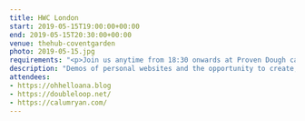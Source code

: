 ```yaml
---
title: HWC London
start: 2019-05-15T19:00:00+00:00
end: 2019-05-15T20:30:00+00:00
venue: thehub-coventgarden
photo: 2019-05-15.jpg
requirements: "<p>Join us anytime from 18:30 onwards at Proven Dough cafe below Hub by Premier Inn hotel in Covent Garden. The main event starts at 19:00. No need to check-in at the venue, just look out for <a href='http://ohhelloana.blog'>Ana</a>, <a href='https://calumryan.com'>Calum</a> or <a href='https://doubleloop.net'>Neil</a>, the organisers, usually sitting towards the back of the cafe.</p><p>There are a few different ways you can register for Homebrew Website Club London:</p>"
description: "Demos of personal websites and the opportunity to create, update or experiment on your personal website"
attendees:
- https://ohhelloana.blog
- https://doubleloop.net/
- https://calumryan.com/
---
```

